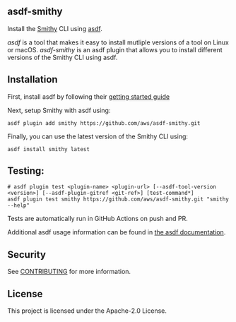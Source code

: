 ## asdf-smithy

Install the [Smithy](https://smithy.io) CLI using [asdf](https://asdf-vm.com).

*asdf* is a tool that makes it easy to install mutliple versions of a tool
on Linux or macOS. *asdf-smithy* is an asdf plugin that allows you to install
different versions of the Smithy CLI using asdf.


## Installation

First, install asdf by following their
[getting started guide](https://asdf-vm.com/guide/getting-started.html)

Next, setup Smithy with asdf using:

```
asdf plugin add smithy https://github.com/aws/asdf-smithy.git
```

Finally, you can use the latest version of the Smithy CLI using:

```
asdf install smithy latest
```

## Testing:

```shell
# asdf plugin test <plugin-name> <plugin-url> [--asdf-tool-version <version>] [--asdf-plugin-gitref <git-ref>] [test-command*]
asdf plugin test smithy https://github.com/aws/asdf-smithy.git "smithy --help"
```
Tests are automatically run in GitHub Actions on push and PR.

Additional asdf usage information can be found in
[the asdf documentation](https://asdf-vm.com/guide/getting-started.html#_4-install-a-plugin).


## Security

See [CONTRIBUTING](CONTRIBUTING.md#security-issue-notifications) for more information.

## License

This project is licensed under the Apache-2.0 License.

